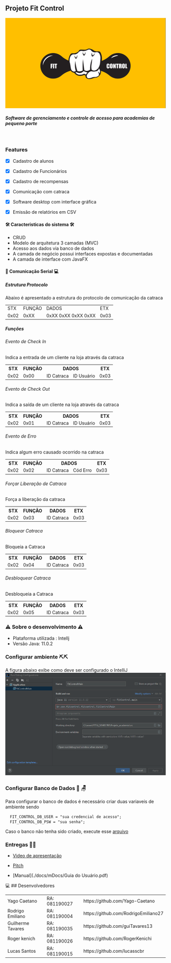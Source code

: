 ## Projeto Fit Control

![Logo](./logo.png)

<h5>Software de gerenciamento e controle de acesso para academias de pequeno porte<h5><br/>
<!--te-->

### Features

- [x] Cadastro de alunos
- [x] Cadastro de Funcionários
- [x] Cadastro de recompensas
- [x] Comunicação com catraca
- [x] Software desktop com interface gráfica
- [x] Emissão de relatórios em CSV


#### 🛠 Caracteristicas do sistema 🛠
* CRUD 
* Modelo de arquitetura 3 camadas (MVC)
* Acesso aos dados via banco de dados
* A camada de negócio possui interfaces expostas e documentadas
* A camada de interface com JavaFX


 #### 🔌 Comunicação Serial  💻 

##### Estrutura Protocolo

Abaixo é apresentado a estrutura do protocolo de comunicação da catraca

 <table>
    <tr>
      <td>STX</td>
      <td>FUNÇÃO</td>
      <td>DADOS</td>
      <td>ETX</td>
    </tr>
    <tr>
      <td>0x02</td>
      <td>0xXX</td>
      <td>0xXX 0xXX 0xXX 0xXX</td>
      <td>0x03</td>
    </tr>
 </table>

##### Funções

###### Evento de Check In

Indica a entrada de um cliente na loja através da catraca

<table>
 <tr>
      <th>STX</th>
      <th>FUNÇÃO</th>
      <th colspan="2">DADOS</th>
      <th>ETX</th>
    </tr>
    <tr>
      <td>0x02</td>
      <td>0x00</td>
      <td>ID Catraca</td>
      <td>ID Usuário</td>
      <td>0x03</td>
    </tr>
</table>


###### Evento de Check Out

Indica a saída de um cliente na loja através da catraca

<table>
 <tr>
      <th>STX</th>
      <th>FUNÇÃO</th>
      <th colspan="2">DADOS</th>
      <th>ETX</th>
    </tr>
    <tr>
      <td>0x02</td>
      <td>0x01</td>
      <td>ID Catraca</td>
      <td>ID Usuário</td>
      <td>0x03</td>
    </tr>
</table>

###### Evento de Erro

Indica algum erro causado ocorrido na catraca

<table>
 <tr>
      <th>STX</th>
      <th>FUNÇÃO</th>
      <th colspan="2">DADOS</th>
      <th>ETX</th>
    </tr>
    <tr>
      <td>0x02</td>
      <td>0x02</td>
      <td>ID Catraca</td>
      <td>Cód Erro</td>
      <td>0x03</td>
    </tr>
</table>

###### Forçar Liberação de Catraca

Força a liberação da catraca

<table>
 <tr>
      <th>STX</th>
      <th>FUNÇÃO</th>
      <th>DADOS</th>
      <th>ETX</th>
    </tr>
    <tr>
      <td>0x02</td>
      <td>0x03</td>
      <td>ID Catraca</td>
      <td>0x03</td>
    </tr>
</table>


###### Bloquear Catraca

Bloqueia a Catraca

<table>
 <tr>
      <th>STX</th>
      <th>FUNÇÃO</th>
      <th>DADOS</th>
      <th>ETX</th>
    </tr>
    <tr>
      <td>0x02</td>
      <td>0x04</td>
      <td>ID Catraca</td>
      <td>0x03</td>
    </tr>
</table>

###### Desbloquear Catraca

Desbloqueia a Catraca

<table>
 <tr>
      <th>STX</th>
      <th>FUNÇÃO</th>
      <th>DADOS</th>
      <th>ETX</th>
    </tr>
    <tr>
      <td>0x02</td>
      <td>0x05</td>
      <td>ID Catraca</td>
      <td>0x03</td>
    </tr>
</table>

 ### ⚠️ Sobre o desenvolvimento ⚠️

- Plataforma utilizada : Intellj
- Versão Java: 11.0.2

### Configurar ambiente ⛏⛏

A figura abaixo exibe como deve ser configurado o IntelliJ
![Configuração do IntelliJ](./setup.png)

### Configurar Banco de Dados  🎲  🪑

Para configurar o banco de dados é necessário criar duas variaveis de ambiente sendo


```
  FIT_CONTROL_DB_USER = "sua credencial de acesso";
  FIT_CONTROL_DB_PSW = "sua senha";
```

Caso o banco não tenha sido criado, execute esse [arquivo](./MySQL/CriaBancoFitControl.sql)

### Entregas 💪😎

- [Video de apresentação](https://youtu.be/LIOv_CFsBhI)

- [Pitch](https://www.youtube.com/watch?v=MOzfB_MDtQE)

- [Manual](./docs/mDocs/Guia do Usuário.pdf)


💻 ## Desenvolvedores

<table>
    <tr>
        <td>Yago Caetano</td>
        <td>RA: 081190027</td>
				<td>https://github.com/Yago-Caetano</td>
    </tr>
    <tr>
        <td>Rodrigo Emiliano</td>
        <td>RA: 081190004</td>
				<td>https://github.com/RodrigoEmiliano27</td>
    </tr>
    <tr>
        <td>Guilherme Tavares</td>
        <td>RA: 081190035</td>
				<td>https://github.com/guiTavares13</td>
    </tr>
    <tr>
        <td>Roger kenich</td>
        <td>RA: 081190026</td>
				<td>https://github.com/RogerKenichi</td>
    </tr>
    <tr>
        <td>Lucas Santos</td>
        <td>RA: 081190015</td>
				<td>https://github.com/lucasscbr</td>
    </tr>
</table>
